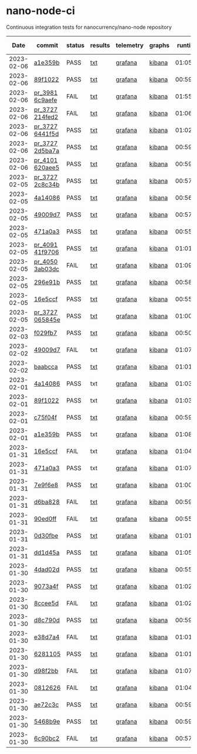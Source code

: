 # nano-node-ci

Continuous integration tests for nanocurrency/nano-node repository

|Date| commit| status | results | telemetry | graphs | runtime | test count | pass count |
|----|----|----|----|----|----|----|----|----|
|2023-02-06|[a1e359b](https://github.com/nanocurrency/nano-node/commit/a1e359bae7a53de665c03b189a0ed9b6865689a6)| PASS |[txt](https://kutt.bnano.info/a1e359bae7a53de665c03b189a0ed9b6865689a6_result)|[grafana](https://kutt.bnano.info/a1e359bae7a53de665c03b189a0ed9b6865689a6)|[kibana](https://kutt.bnano.info/a1e359bae7a53de665c03b189a0ed9b6865689a6_graphs)|01:05:12 | 23 | 23 |
|2023-02-06|[89f1022](https://github.com/nanocurrency/nano-node/commit/89f1022430491b51863fc12695a501da03caa918)| PASS |[txt](https://kutt.bnano.info/89f1022430491b51863fc12695a501da03caa918_result)|[grafana](https://kutt.bnano.info/89f1022430491b51863fc12695a501da03caa918)|[kibana](https://kutt.bnano.info/89f1022430491b51863fc12695a501da03caa918_graphs)|00:59:40 | 23 | 23 |
|2023-02-06|[pr_3981<br>6c9aefe](https://github.com/nanocurrency/nano-node/pull/3981/commits/6c9aefe330ac334a1e146306c8873298f47df2d4)| FAIL |[txt](https://kutt.bnano.info/6c9aefe330ac334a1e146306c8873298f47df2d4_result)|[grafana](https://kutt.bnano.info/6c9aefe330ac334a1e146306c8873298f47df2d4)|[kibana](https://kutt.bnano.info/6c9aefe330ac334a1e146306c8873298f47df2d4_graphs)|01:55:23 | 22 | 13 |
|2023-02-06|[pr_3727<br>214fed2](https://github.com/nanocurrency/nano-node/pull/3727/commits/214fed258a931545a7698e1bfe5e3ae1a91541a0)| FAIL |[txt](https://kutt.bnano.info/214fed258a931545a7698e1bfe5e3ae1a91541a0_result)|[grafana](https://kutt.bnano.info/214fed258a931545a7698e1bfe5e3ae1a91541a0)|[kibana](https://kutt.bnano.info/214fed258a931545a7698e1bfe5e3ae1a91541a0_graphs)|01:06:03 | 23 | 22 |
|2023-02-06|[pr_3727<br>6441f5d](https://github.com/nanocurrency/nano-node/pull/3727/commits/6441f5ddccbfc103bdd454b2fbc6e92a5dc2ac53)| PASS |[txt](https://kutt.bnano.info/6441f5ddccbfc103bdd454b2fbc6e92a5dc2ac53_result)|[grafana](https://kutt.bnano.info/6441f5ddccbfc103bdd454b2fbc6e92a5dc2ac53)|[kibana](https://kutt.bnano.info/6441f5ddccbfc103bdd454b2fbc6e92a5dc2ac53_graphs)|01:02:58 | 23 | 23 |
|2023-02-06|[pr_3727<br>2d5ba7a](https://github.com/nanocurrency/nano-node/pull/3727/commits/2d5ba7afe0d0c47ac41829223cfb156eec4a06db)| PASS |[txt](https://kutt.bnano.info/2d5ba7afe0d0c47ac41829223cfb156eec4a06db_result)|[grafana](https://kutt.bnano.info/2d5ba7afe0d0c47ac41829223cfb156eec4a06db)|[kibana](https://kutt.bnano.info/2d5ba7afe0d0c47ac41829223cfb156eec4a06db_graphs)|00:59:37 | 23 | 23 |
|2023-02-06|[pr_4101<br>620aee5](https://github.com/nanocurrency/nano-node/pull/4101/commits/620aee570befa7132795f55c84e1250585f10aef)| PASS |[txt](https://kutt.bnano.info/620aee570befa7132795f55c84e1250585f10aef_result)|[grafana](https://kutt.bnano.info/620aee570befa7132795f55c84e1250585f10aef)|[kibana](https://kutt.bnano.info/620aee570befa7132795f55c84e1250585f10aef_graphs)|00:59:38 | 23 | 23 |
|2023-02-05|[pr_3727<br>2c8c34b](https://github.com/nanocurrency/nano-node/pull/3727/commits/2c8c34b680e79374afd6872ad2fb3ae95bda7141)| PASS |[txt](https://kutt.bnano.info/2c8c34b680e79374afd6872ad2fb3ae95bda7141_result)|[grafana](https://kutt.bnano.info/2c8c34b680e79374afd6872ad2fb3ae95bda7141)|[kibana](https://kutt.bnano.info/2c8c34b680e79374afd6872ad2fb3ae95bda7141_graphs)|00:57:10 | 22 | 22 |
|2023-02-05|[4a14086](https://github.com/nanocurrency/nano-node/commit/4a14086454d991f6bc4c3f5b0685732682f623dc)| PASS |[txt](https://kutt.bnano.info/4a14086454d991f6bc4c3f5b0685732682f623dc_result)|[grafana](https://kutt.bnano.info/4a14086454d991f6bc4c3f5b0685732682f623dc)|[kibana](https://kutt.bnano.info/4a14086454d991f6bc4c3f5b0685732682f623dc_graphs)|00:56:04 | 23 | 23 |
|2023-02-05|[49009d7](https://github.com/nanocurrency/nano-node/commit/49009d77aedbeeacca686f29d7b9b778f7a013db)| PASS |[txt](https://kutt.bnano.info/49009d77aedbeeacca686f29d7b9b778f7a013db_result)|[grafana](https://kutt.bnano.info/49009d77aedbeeacca686f29d7b9b778f7a013db)|[kibana](https://kutt.bnano.info/49009d77aedbeeacca686f29d7b9b778f7a013db_graphs)|00:57:06 | 23 | 23 |
|2023-02-05|[471a0a3](https://github.com/nanocurrency/nano-node/commit/471a0a347a7f6a3b313f3fce556c5adabcca9bde)| PASS |[txt](https://kutt.bnano.info/471a0a347a7f6a3b313f3fce556c5adabcca9bde_result)|[grafana](https://kutt.bnano.info/471a0a347a7f6a3b313f3fce556c5adabcca9bde)|[kibana](https://kutt.bnano.info/471a0a347a7f6a3b313f3fce556c5adabcca9bde_graphs)|00:55:31 | 23 | 23 |
|2023-02-05|[pr_4091<br>41f9706](https://github.com/nanocurrency/nano-node/pull/4091/commits/41f9706b493504fb1d3ae3ae4fa0e8fd5cedb73e)| PASS |[txt](https://kutt.bnano.info/41f9706b493504fb1d3ae3ae4fa0e8fd5cedb73e_result)|[grafana](https://kutt.bnano.info/41f9706b493504fb1d3ae3ae4fa0e8fd5cedb73e)|[kibana](https://kutt.bnano.info/41f9706b493504fb1d3ae3ae4fa0e8fd5cedb73e_graphs)|01:01:50 | 23 | 23 |
|2023-02-05|[pr_4050<br>3ab03dc](https://github.com/nanocurrency/nano-node/pull/4050/commits/3ab03dce35c4a4a6632f0035f9cdde81a9252da8)| FAIL |[txt](https://kutt.bnano.info/3ab03dce35c4a4a6632f0035f9cdde81a9252da8_result)|[grafana](https://kutt.bnano.info/3ab03dce35c4a4a6632f0035f9cdde81a9252da8)|[kibana](https://kutt.bnano.info/3ab03dce35c4a4a6632f0035f9cdde81a9252da8_graphs)|01:09:40 | 14 | 13 |
|2023-02-05|[296e91b](https://github.com/nanocurrency/nano-node/commit/296e91b921dedc8839e9571da5ec4857849b228f)| PASS |[txt](https://kutt.bnano.info/296e91b921dedc8839e9571da5ec4857849b228f_result)|[grafana](https://kutt.bnano.info/296e91b921dedc8839e9571da5ec4857849b228f)|[kibana](https://kutt.bnano.info/296e91b921dedc8839e9571da5ec4857849b228f_graphs)|00:58:08 | 14 | 14 |
|2023-02-05|[16e5ccf](https://github.com/nanocurrency/nano-node/commit/16e5ccf20977c7e8bb8ef99a4bf9e97c42505e90)| PASS |[txt](https://kutt.bnano.info/16e5ccf20977c7e8bb8ef99a4bf9e97c42505e90_result)|[grafana](https://kutt.bnano.info/16e5ccf20977c7e8bb8ef99a4bf9e97c42505e90)|[kibana](https://kutt.bnano.info/16e5ccf20977c7e8bb8ef99a4bf9e97c42505e90_graphs)|00:55:06 | 23 | 23 |
|2023-02-05|[pr_3727<br>065845e](https://github.com/nanocurrency/nano-node/pull/3727/commits/065845e20afdab58befeb5a3df4e27c89568737a)| PASS |[txt](https://kutt.bnano.info/065845e20afdab58befeb5a3df4e27c89568737a_result)|[grafana](https://kutt.bnano.info/065845e20afdab58befeb5a3df4e27c89568737a)|[kibana](https://kutt.bnano.info/065845e20afdab58befeb5a3df4e27c89568737a_graphs)|01:00:58 | 23 | 23 |
|2023-02-03|[f029fb7](https://github.com/nanocurrency/nano-node/commit/f029fb7c60df64f3247e851cff3dc2e4fa9f54e5)| PASS |[txt](https://kutt.bnano.info/f029fb7c60df64f3247e851cff3dc2e4fa9f54e5_result)|[grafana](https://kutt.bnano.info/f029fb7c60df64f3247e851cff3dc2e4fa9f54e5)|[kibana](https://kutt.bnano.info/f029fb7c60df64f3247e851cff3dc2e4fa9f54e5_graphs)|00:50:11 | 8 | 8 |
|2023-02-02|[49009d7](https://github.com/nanocurrency/nano-node/commit/49009d77aedbeeacca686f29d7b9b778f7a013db)| FAIL |txt|[grafana](https://kutt.bnano.info/49009d77aedbeeacca686f29d7b9b778f7a013db)|[kibana](https://kutt.bnano.info/49009d77aedbeeacca686f29d7b9b778f7a013db_graphs)|01:07:31 | 15 | 14 |
|2023-02-02|[baabcca](https://github.com/nanocurrency/nano-node/commit/baabcca4260566d02815106f4d625f4771cca3df)| PASS |[txt](https://kutt.bnano.info/baabcca4260566d02815106f4d625f4771cca3df_result)|[grafana](https://kutt.bnano.info/baabcca4260566d02815106f4d625f4771cca3df)|[kibana](https://kutt.bnano.info/baabcca4260566d02815106f4d625f4771cca3df_graphs)|01:01:14 | 24 | 24 |
|2023-02-01|[4a14086](https://github.com/nanocurrency/nano-node/commit/4a14086454d991f6bc4c3f5b0685732682f623dc)| PASS |txt|[grafana](https://kutt.bnano.info/4a14086454d991f6bc4c3f5b0685732682f623dc)|[kibana](https://kutt.bnano.info/4a14086454d991f6bc4c3f5b0685732682f623dc_graphs)|01:03:53 | 24 | 24 |
|2023-02-01|[89f1022](https://github.com/nanocurrency/nano-node/commit/89f1022430491b51863fc12695a501da03caa918)| PASS |txt|[grafana](https://kutt.bnano.info/89f1022430491b51863fc12695a501da03caa918)|[kibana](https://kutt.bnano.info/89f1022430491b51863fc12695a501da03caa918_graphs)|01:03:27 | 24 | 24 |
|2023-02-01|[c75f04f](https://github.com/nanocurrency/nano-node/commit/c75f04fcf157276cd72acf90f12bf272f86fcca2)| PASS |[txt](https://kutt.bnano.info/c75f04fcf157276cd72acf90f12bf272f86fcca2_result)|[grafana](https://kutt.bnano.info/c75f04fcf157276cd72acf90f12bf272f86fcca2)|[kibana](https://kutt.bnano.info/c75f04fcf157276cd72acf90f12bf272f86fcca2_graphs)|00:59:39 | 24 | 24 |
|2023-02-01|[a1e359b](https://github.com/nanocurrency/nano-node/commit/a1e359bae7a53de665c03b189a0ed9b6865689a6)| PASS |txt|[grafana](https://kutt.bnano.info/a1e359bae7a53de665c03b189a0ed9b6865689a6)|[kibana](https://kutt.bnano.info/a1e359bae7a53de665c03b189a0ed9b6865689a6_graphs)|01:08:12 | 24 | 24 |
|2023-01-31|[16e5ccf](https://github.com/nanocurrency/nano-node/commit/16e5ccf20977c7e8bb8ef99a4bf9e97c42505e90)| FAIL |txt|[grafana](https://kutt.bnano.info/16e5ccf20977c7e8bb8ef99a4bf9e97c42505e90)|[kibana](https://kutt.bnano.info/16e5ccf20977c7e8bb8ef99a4bf9e97c42505e90_graphs)|01:04:37 | 24 | 23 |
|2023-01-31|[471a0a3](https://github.com/nanocurrency/nano-node/commit/471a0a347a7f6a3b313f3fce556c5adabcca9bde)| PASS |txt|[grafana](https://kutt.bnano.info/471a0a347a7f6a3b313f3fce556c5adabcca9bde)|[kibana](https://kutt.bnano.info/471a0a347a7f6a3b313f3fce556c5adabcca9bde_graphs)|01:07:26 | 24 | 20 |
|2023-01-31|[7e9f6e8](https://github.com/nanocurrency/nano-node/commit/7e9f6e8db54acbef61330355df860a5f9855f3db)| PASS |[txt](https://kutt.bnano.info/7e9f6e8db54acbef61330355df860a5f9855f3db_result)|[grafana](https://kutt.bnano.info/7e9f6e8db54acbef61330355df860a5f9855f3db)|[kibana](https://kutt.bnano.info/7e9f6e8db54acbef61330355df860a5f9855f3db_graphs)|01:00:15 | 24 | 24 |
|2023-01-31|[d6ba828](https://github.com/nanocurrency/nano-node/commit/d6ba8282578a0c57997ed19f874717b57de430b2)| FAIL |[txt](https://kutt.bnano.info/d6ba8282578a0c57997ed19f874717b57de430b2_result)|[grafana](https://kutt.bnano.info/d6ba8282578a0c57997ed19f874717b57de430b2)|[kibana](https://kutt.bnano.info/d6ba8282578a0c57997ed19f874717b57de430b2_graphs)|00:59:29 | 23 | 22 |
|2023-01-31|[90ed0ff](https://github.com/nanocurrency/nano-node/commit/90ed0ffee46ecd9abcf2a53a8673fd44d90719f0)| FAIL |[txt](https://kutt.bnano.info/90ed0ffee46ecd9abcf2a53a8673fd44d90719f0_result)|[grafana](https://kutt.bnano.info/90ed0ffee46ecd9abcf2a53a8673fd44d90719f0)|[kibana](https://kutt.bnano.info/90ed0ffee46ecd9abcf2a53a8673fd44d90719f0_graphs)|00:55:31 | 12 | 11 |
|2023-01-31|[0d30fbe](https://github.com/nanocurrency/nano-node/commit/0d30fbed9b27a4447f2bf9cae0148ed9806677a9)| PASS |[txt](https://kutt.bnano.info/0d30fbed9b27a4447f2bf9cae0148ed9806677a9_result)|[grafana](https://kutt.bnano.info/0d30fbed9b27a4447f2bf9cae0148ed9806677a9)|[kibana](https://kutt.bnano.info/0d30fbed9b27a4447f2bf9cae0148ed9806677a9_graphs)|01:01:59 | 24 | 24 |
|2023-01-31|[dd1d45a](https://github.com/nanocurrency/nano-node/commit/dd1d45a2972cf4bc50fc4b5e277b59ead2d7393e)| PASS |[txt](https://kutt.bnano.info/dd1d45a2972cf4bc50fc4b5e277b59ead2d7393e_result)|[grafana](https://kutt.bnano.info/dd1d45a2972cf4bc50fc4b5e277b59ead2d7393e)|[kibana](https://kutt.bnano.info/dd1d45a2972cf4bc50fc4b5e277b59ead2d7393e_graphs)|01:05:10 | 24 | 24 |
|2023-01-30|[4dad02d](https://github.com/nanocurrency/nano-node/commit/4dad02d26417bea224cf2ab0597cd6189d8abda8)| PASS |[txt](https://kutt.bnano.info/4dad02d26417bea224cf2ab0597cd6189d8abda8_result)|[grafana](https://kutt.bnano.info/4dad02d26417bea224cf2ab0597cd6189d8abda8)|[kibana](https://kutt.bnano.info/4dad02d26417bea224cf2ab0597cd6189d8abda8_graphs)|00:55:14 | 22 | 22 |
|2023-01-30|[9073a4f](https://github.com/nanocurrency/nano-node/commit/9073a4fa0d724514b00f5baeab901fb426042262)| PASS |[txt](https://kutt.bnano.info/9073a4fa0d724514b00f5baeab901fb426042262_result)|[grafana](https://kutt.bnano.info/9073a4fa0d724514b00f5baeab901fb426042262)|[kibana](https://kutt.bnano.info/9073a4fa0d724514b00f5baeab901fb426042262_graphs)|01:02:35 | 24 | 24 |
|2023-01-30|[8ccee5d](https://github.com/nanocurrency/nano-node/commit/8ccee5d59903f9569f9270f80798f52fb281f73b)| FAIL |[txt](https://kutt.bnano.info/8ccee5d59903f9569f9270f80798f52fb281f73b_result)|[grafana](https://kutt.bnano.info/8ccee5d59903f9569f9270f80798f52fb281f73b)|[kibana](https://kutt.bnano.info/8ccee5d59903f9569f9270f80798f52fb281f73b_graphs)|01:02:41 | 24 | 23 |
|2023-01-30|[d8c790d](https://github.com/nanocurrency/nano-node/commit/d8c790df9ca4a3c89b2b41691224e3a415a09fa6)| PASS |[txt](https://kutt.bnano.info/d8c790df9ca4a3c89b2b41691224e3a415a09fa6_result)|[grafana](https://kutt.bnano.info/d8c790df9ca4a3c89b2b41691224e3a415a09fa6)|[kibana](https://kutt.bnano.info/d8c790df9ca4a3c89b2b41691224e3a415a09fa6_graphs)|00:59:51 | 24 | 24 |
|2023-01-30|[e38d7a4](https://github.com/nanocurrency/nano-node/commit/e38d7a4d5c997b77317f274cde195b95c94c5f89)| FAIL |[txt](https://kutt.bnano.info/e38d7a4d5c997b77317f274cde195b95c94c5f89_result)|[grafana](https://kutt.bnano.info/e38d7a4d5c997b77317f274cde195b95c94c5f89)|[kibana](https://kutt.bnano.info/e38d7a4d5c997b77317f274cde195b95c94c5f89_graphs)|01:01:46 | 23 | 22 |
|2023-01-30|[6281105](https://github.com/nanocurrency/nano-node/commit/62811054380185c376df600501d22101b389d975)| PASS |[txt](https://kutt.bnano.info/62811054380185c376df600501d22101b389d975_result)|[grafana](https://kutt.bnano.info/62811054380185c376df600501d22101b389d975)|[kibana](https://kutt.bnano.info/62811054380185c376df600501d22101b389d975_graphs)|01:01:52 | 24 | 24 |
|2023-01-30|[d98f2bb](https://github.com/nanocurrency/nano-node/commit/d98f2bbee137f8cc3fc8a70138ace46c23bd5504)| FAIL |[txt](https://kutt.bnano.info/d98f2bbee137f8cc3fc8a70138ace46c23bd5504_result)|[grafana](https://kutt.bnano.info/d98f2bbee137f8cc3fc8a70138ace46c23bd5504)|[kibana](https://kutt.bnano.info/d98f2bbee137f8cc3fc8a70138ace46c23bd5504_graphs)|01:07:39 | 24 | 23 |
|2023-01-30|[0812626](https://github.com/nanocurrency/nano-node/commit/0812626aee6dfba2a78ab33ac7fae2b987958285)| FAIL |[txt](https://kutt.bnano.info/0812626aee6dfba2a78ab33ac7fae2b987958285_result)|[grafana](https://kutt.bnano.info/0812626aee6dfba2a78ab33ac7fae2b987958285)|[kibana](https://kutt.bnano.info/0812626aee6dfba2a78ab33ac7fae2b987958285_graphs)|01:04:38 | 23 | 22 |
|2023-01-30|[ae72c3c](https://github.com/nanocurrency/nano-node/commit/ae72c3cc1eb576de635b84ef81fce8107b544e50)| PASS |[txt](https://kutt.bnano.info/ae72c3cc1eb576de635b84ef81fce8107b544e50_result)|[grafana](https://kutt.bnano.info/ae72c3cc1eb576de635b84ef81fce8107b544e50)|[kibana](https://kutt.bnano.info/ae72c3cc1eb576de635b84ef81fce8107b544e50_graphs)|00:59:40 | 24 | 24 |
|2023-01-30|[5468b9e](https://github.com/nanocurrency/nano-node/commit/5468b9e40a284407194a4507cb483038a173eaf9)| PASS |[txt](https://kutt.bnano.info/5468b9e40a284407194a4507cb483038a173eaf9_result)|[grafana](https://kutt.bnano.info/5468b9e40a284407194a4507cb483038a173eaf9)|[kibana](https://kutt.bnano.info/5468b9e40a284407194a4507cb483038a173eaf9_graphs)|00:59:35 | 24 | 24 |
|2023-01-30|[6c90bc2](https://github.com/nanocurrency/nano-node/commit/6c90bc220c7f6ff9fe64b1244267dc8d27882d4f)| FAIL |[txt](https://kutt.bnano.info/6c90bc220c7f6ff9fe64b1244267dc8d27882d4f_result)|[grafana](https://kutt.bnano.info/6c90bc220c7f6ff9fe64b1244267dc8d27882d4f)|[kibana](https://kutt.bnano.info/6c90bc220c7f6ff9fe64b1244267dc8d27882d4f_graphs)|00:57:43 | 24 | 23 |

